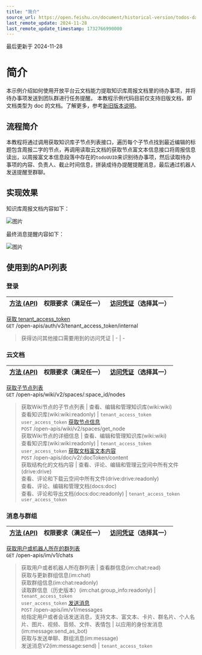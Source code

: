 ```yaml
---
title: "简介"
source_url: https://open.feishu.cn/document/historical-version/todos-daily-reminder-of-weekly-report/todos-daily-reminder-of-weekly-report-in-wiki
last_remote_update: 2024-11-28
last_remote_update_timestamp: 1732766990000
---
```

最后更新于 2024-11-28

# 简介
本示例介绍如何使用开放平台云文档能力提取知识库周报文档里的待办事项，并将待办事项发送到团队群进行任务提醒。
本教程示例代码目前仅支持旧版文档，即文档类型为 doc 的文档。了解更多，参考[新旧版本说明](https://open.feishu.cn/document/ukTMukTMukTM/uUDN04SN0QjL1QDN/docs/upgraded-docs-access-guide/upgraded-docs-openapi-access-guide)。
## 流程简介
本教程将通过调用获取知识库子节点列表接口，遍历每个子节点找到最近编辑的标题包含周报二字的节点，再调用读取云文档的获取节点富文本信息接口将周报信息读出，以周报富文本信息段落中存在的`todoUUID`来识别待办事项，然后读取待办事项的内容、负责人、截止时间信息，拼装成待办提醒提醒消息，最后通过机器人发送提醒至群聊。

## 实现效果
知识库周报文档内容如下：

![图片](https://sf3-cn.feishucdn.com/obj/open-platform-opendoc/8647fa435afbc235738554a953c120eb_VJZ8bURcL1.png?height=914&lazyload=true&maxWidth=700&width=1280)

最终消息提醒内容如下：

![图片](https://sf3-cn.feishucdn.com/obj/open-platform-opendoc/fa2e13903dd98b2f83acd9a259e6c868_uZPHENEaYt.png?height=746&lazyload=true&maxWidth=700&width=1280)
## 使用到的API列表
### 登录

**[方法 (API)](https://open.feishu.cn/document/ukTMukTMukTM/uITNz4iM1MjLyUzM)** | 权限要求（满足任一） | **[访问凭证](https://open.feishu.cn/document/ukTMukTMukTM/uMTNz4yM1MjLzUzM)（选择其一）**
--- | --- | ---
[获取 tenant_access_token](https://open.feishu.cn/document/ukTMukTMukTM/ukDNz4SO0MjL5QzM/auth-v3/auth/tenant_access_token_internal)  
`GET` /open-apis/auth/v3/tenant_access_token/internal  
> 获得访问其他接口需要用到的访问凭证 | \- | \-

### 云文档

**[方法 (API)](https://open.feishu.cn/document/ukTMukTMukTM/uITNz4iM1MjLyUzM)** | 权限要求（满足任一） | **[访问凭证](https://open.feishu.cn/document/ukTMukTMukTM/uMTNz4yM1MjLzUzM)（选择其一）**
--- | --- | ---
[获取子节点列表](https://open.feishu.cn/document/ukTMukTMukTM/uUDN04SN0QjL1QDN/wiki-v2/space-node/list)  
`GET` /open-apis/wiki/v2/spaces/:space_id/nodes  
> 获取Wiki节点的子节点列表 | 查看、编辑和管理知识库(wiki:wiki)  
              		查看知识库(wiki:wiki:readonly) | `tenant_access_token`  
                `user_access_token`
[获取节点信息](https://open.feishu.cn/document/ukTMukTMukTM/uUDN04SN0QjL1QDN/wiki-v2/space/get_node)  
`POST` /open-apis/wiki/v2/spaces/get_node  
> 获取Wiki节点的详细信息 | 查看、编辑和管理知识库(wiki:wiki)  
              		查看知识库(wiki:wiki:readonly) | `tenant_access_token`  
                `user_access_token`
[获取文档富文本内容](https://open.feishu.cn/document/ukTMukTMukTM/uUDM2YjL1AjN24SNwYjN)  
`POST` /open-apis/doc/v2/:docToken/content  
> 获取结构化的文档内容 | 查看、评论、编辑和管理云空间中所有文件(drive:drive)  
              		查看、评论和下载云空间中所有文件(drive:drive:readonly)  
              		查看、评论、编辑和管理文档(docs:doc)  
              		查看、评论和导出文档(docs:doc:readonly) | `tenant_access_token`  
                `user_access_token`

### 消息与群组

**[方法 (API)](https://open.feishu.cn/document/ukTMukTMukTM/uITNz4iM1MjLyUzM)** | 权限要求（满足任一） | **[访问凭证](https://open.feishu.cn/document/ukTMukTMukTM/uMTNz4yM1MjLzUzM)（选择其一）**
--- | --- | ---
[获取用户或机器人所在的群列表](https://open.feishu.cn/document/uAjLw4CM/ukTMukTMukTM/reference/im-v1/chat/list)  
`GET` /open-apis/im/v1/chats  
> 获取用户或者机器人所在群列表 | 查看群信息(im:chat:read)  
获取与更新群组信息(im:chat)  
获取群组信息(im:chat:readonly)  
读取群信息（历史版本）(im:chat.group_info:readonly) | `tenant_access_token`  
                `user_access_token`
[发送消息](https://open.feishu.cn/document/uAjLw4CM/ukTMukTMukTM/reference/im-v1/message/create)  
`POST` /open-apis/im/v1/messages  
> 给指定用户或者会话发送消息，支持文本、富文本、卡片、群名片、个人名片、图片、视频、音频、文件、表情包 | 以应用的身份发消息(im:message:send_as_bot)  
获取与发送单聊、群组消息(im:message)  
发送消息V2(im:message:send) | `tenant_access_token`
